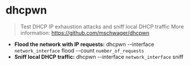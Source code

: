 # dhcpwn
> Test DHCP IP exhaustion attacks and sniff local DHCP traffic
> More information: <https://github.com/mschwager/dhcpwn>
- **Flood the network with IP requests:**
dhcpwn --interface `network_interface` flood --count `number_of_requests`
- **Sniff local DHCP traffic:**
dhcpwn --interface `network_interface` sniff
